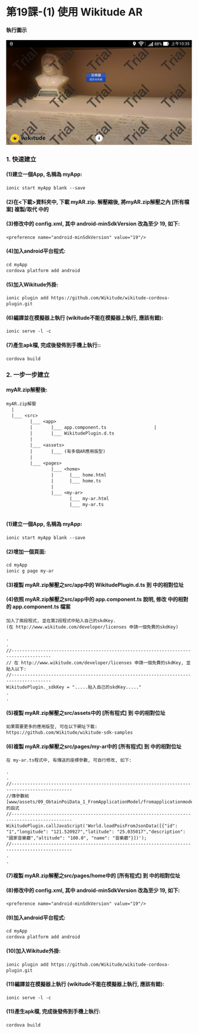 # 第19課-(1) 使用 Wikitude AR


#### 執行圖示
![GitHub Logo](/images/fig19-01.jpg)


### 1. 快速建立

#### (1)建立一個App, 名稱為 myApp:
```
ionic start myApp blank --save
```

#### (2)在<下載>資料夾中, 下載 myAR.zip. 解壓縮後, 將myAR.zip解壓之<src>內 [所有檔案] 複製/取代 <myApp>中的<src>


#### (3)修改<myApp>中的 config.xml, 其中 android-minSdkVersion 改為至少 19, 如下:
```
<preference name="android-minSdkVersion" value="19"/>
```

#### (4)加入android平台程式:
```
cd myApp
cordova platform add android
```

#### (5)加入Wikitude外掛:
```
ionic plugin add https://github.com/Wikitude/wikitude-cordova-plugin.git
```

#### (6)編譯並在模擬器上執行 (wikitude不能在模擬器上執行, 應該有錯):
```
ionic serve -l -c
```


#### (7)產生apk檔, 完成後發佈到手機上執行::
```
cordova build
```


### 2. 一步一步建立

#### myAR.zip解壓後:
```
myAR.zip解壓
  |
  |___ <src>    
         |___ <app>   
         |       |___ app.component.ts                  | 
         |       |___ WikitudePlugin.d.ts  
         | 
         |___ <assets>  
         |       |___ (有多個AR應用版型)
         |
         |___ <pages>   
                 |___ <home> 
                 |      |___ home.html 
                 |      |___ home.ts   
                 |       
                 |___ <my-ar> 
                        |___ my-ar.html 
                        |___ my-ar.ts                                
                            
```

#### (1)建立一個App, 名稱為 myApp:
```
ionic start myApp blank --save
```

#### (2)增加一個頁面:
```
cd myApp
ionic g page my-ar
```

#### (3)複製 myAR.zip解壓之src/app中的 WikitudePlugin.d.ts 到 <myApp>中的相對位址


#### (4)依照 myAR.zip解壓之src/app中的 app.component.ts 說明, 修改 <myApp>中的相對的 app.component.ts 檔案
```
加入了兩段程式, 並在第2段程式中貼入自己的skdKey.
(在 http://www.wikitude.com/developer/licenses 申請一個免費的skdKey)

.
.
//-------------------------------------------------------------------------------------
// 在 http://www.wikitude.com/developer/licenses 申請一個免費的skdKey, 並貼入以下:
//-------------------------------------------------------------------------------------      
WikitudePlugin._sdkKey = ".....貼入自己的skdKey....."
.
.
```

#### (5)複製 myAR.zip解壓之src/assets中的 [所有程式] 到 <myApp>中的相對位址
```
如果需要更多的應用版型, 可在以下網址下載:
https://github.com/Wikitude/wikitude-sdk-samples
```

#### (6)複製 myAR.zip解壓之src/pages/my-ar中的 [所有程式] 到 <myApp>中的相對位址
```
在 my-ar.ts程式中, 有傳送的座標參數, 可自行修改, 如下:

.
.
//---------------------------------------------------------------------------------------------
//傳參數給 [www/assets/09_ObtainPoiData_1_FromApplicationModel/fromapplicationmodel.js]的函式
//---------------------------------------------------------------------------------------------
WikitudePlugin.callJavaScript('World.loadPoisFromJsonData([{"id": "1","longitude": "121.520927","latitude": "25.035017","description": "國家音樂廳","altitude": "100.0", "name": "音樂廳"}])');
//---------------------------------------------------------------------------------------------
.
.
```

#### (7)複製 myAR.zip解壓之src/pages/home中的 [所有程式] 到 <myApp>中的相對位址


#### (8)修改<myApp>中的 config.xml, 其中 android-minSdkVersion 改為至少 19, 如下:
```
<preference name="android-minSdkVersion" value="19"/>
```


#### (9)加入android平台程式:
```
cd myApp
cordova platform add android
```

#### (10)加入Wikitude外掛:
```
ionic plugin add https://github.com/Wikitude/wikitude-cordova-plugin.git
```

#### (11)編譯並在模擬器上執行 (wikitude不能在模擬器上執行, 應該有錯):
```
ionic serve -l -c
```


#### (11)產生apk檔, 完成後發佈到手機上執行:
```
cordova build
```
